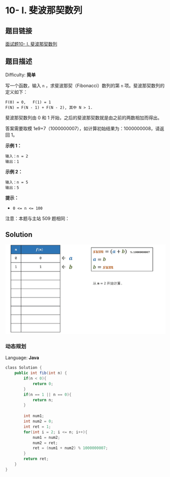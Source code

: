 # 10- I. 斐波那契数列

## 题目链接

[面试题10- I. 斐波那契数列](https://leetcode-cn.com/problems/fei-bo-na-qi-shu-lie-lcof/)

## 题目描述

Difficulty: **简单**

写一个函数，输入 `n` ，求斐波那契（Fibonacci）数列的第 `n` 项。斐波那契数列的定义如下：

```text
F(0) = 0,   F(1) = 1
F(N) = F(N - 1) + F(N - 2), 其中 N > 1.
```

斐波那契数列由 0 和 1 开始，之后的斐波那契数就是由之前的两数相加而得出。

答案需要取模 1e9+7（1000000007），如计算初始结果为：1000000008，请返回 1。

**示例 1：**

```text
输入：n = 2
输出：1
```

**示例 2：**

```text
输入：n = 5
输出：5
```

**提示：**

* `0 <= n <= 100`

注意：本题与主站 509 题相同：

## Solution

![剑指offer10-1.gif](../../_img/剑指offer10-1.gif)

### 动态规划

Language: **Java**

```java
​class Solution {
    public int fib(int n) {
        if(n < 0){
            return 0;
        }
        if(n == 1 || n == 0){
            return n;
        }

        int num1;
        int num2 = 0;
        int ret = 1;
        for(int i = 2; i <= n; i++){
            num1 = num2;
            num2 = ret;
            ret = (num1 + num2) % 1000000007;
        }
        return ret;
    }
}
```
